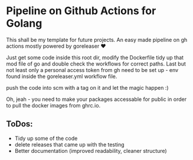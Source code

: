 # Pipeline on Github Actions for Golang

This shall be my template for future projects.
An easy made pipeline on gh actions mostly powered by goreleaser :heart:

Just get some code inside this root dir, modify the Dockerfile tidy up 
that mod file of go and double check the workflows for correct paths.
Last but not least only a personal access token from gh need to be set up - env found inside the 
goreleaser.yml workflow file.

push the code into scm with a tag on it and let the magic happen :) 

Oh, jeah - you need to make your packages accessable for public in order
to pull the docker images from ghrc.io.

## ToDos:

- Tidy up some of the code
- delete releases that came up with the testing 
- Better documentation (improved readability, cleaner structure)
